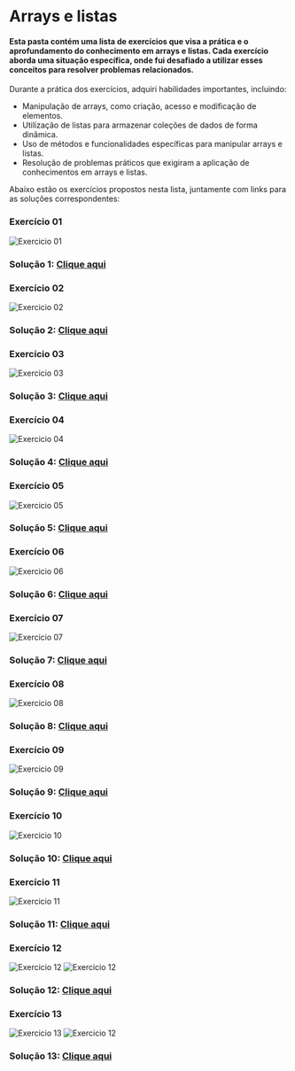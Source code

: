 # Arrays e listas

#### Esta pasta contém uma lista de exercícios que visa a prática e o aprofundamento do conhecimento em arrays e listas. Cada exercício aborda uma situação específica, onde fui desafiado a utilizar esses conceitos para resolver problemas relacionados. 

Durante a prática dos exercícios, adquiri habilidades importantes, incluindo:
- Manipulação de arrays, como criação, acesso e modificação de elementos.
- Utilização de listas para armazenar coleções de dados de forma dinâmica.
- Uso de métodos e funcionalidades específicas para manipular arrays e listas.
- Resolução de problemas práticos que exigiram a aplicação de conhecimentos em arrays e listas.

Abaixo estão os exercícios propostos nesta lista, juntamente com links para as soluções correspondentes:

###  Exercício 01
<img src="1.png" alt="Exercicio 01">

### Solução 1: [Clique aqui](/Exercícios/Arrays%20e%20listas/exercicio01/application/Program.java)

###  Exercício 02
<img src="2.png" alt="Exercicio 02">

### Solução 2: [Clique aqui](/Exercícios/Arrays%20e%20listas/exercicio02/application/Program.java)

###  Exercício 03
<img src="3.png" alt="Exercicio 03">

### Solução 3: [Clique aqui](/Exercícios/Arrays%20e%20listas/exercicio03)

###  Exercício 04
<img src="4.png" alt="Exercicio 04">

### Solução 4: [Clique aqui](/Exercícios/Arrays%20e%20listas/exercicio04/application/Program.java)

###  Exercício 05
<img src="5.png" alt="Exercicio 05">

### Solução 5: [Clique aqui](/Exercícios/Arrays%20e%20listas/exercicio05/application/Program.java)

###  Exercício 06
<img src="6.png" alt="Exercicio 06">

### Solução 6: [Clique aqui](/Exercícios/Arrays%20e%20listas/exercicio06/application/Program.java)

###  Exercício 07
<img src="7.png" alt="Exercicio 07">

### Solução 7: [Clique aqui](/Exercícios/Arrays%20e%20listas/exercicio07/application/Program.java)

###  Exercício 08
<img src="8.png" alt="Exercicio 08">

### Solução 8: [Clique aqui](/Exercícios/Arrays%20e%20listas/exercicio08/application/Program.java)

###  Exercício 09
<img src="9.png" alt="Exercicio 09">

### Solução 9: [Clique aqui](/Exercícios/Arrays%20e%20listas/exercicio09)

###  Exercício 10
<img src="10.png" alt="Exercicio 10">

### Solução 10: [Clique aqui](/Exercícios/Arrays%20e%20listas/exercicio10)

###  Exercício 11
<img src="11.png" alt="Exercicio 11">

### Solução 11: [Clique aqui](/Exercícios/Arrays%20e%20listas/exercicio11)

###  Exercício 12
<img src="12.1.png" alt="Exercicio 12">
<img src="12.2.png" alt="Exercicio 12">

### Solução 12: [Clique aqui](/Exercícios/Arrays%20e%20listas/exercicio12)

###  Exercício 13
<img src="13.1.png" alt="Exercicio 13">
<img src="13.2.png" alt="Exercicio 12">

### Solução 13: [Clique aqui](/Exercícios/Arrays%20e%20listas/exercicio13)
